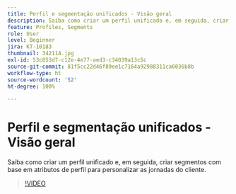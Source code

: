 ```yaml
---
title: Perfil e segmentação unificados - Visão geral
description: Saiba como criar um perfil unificado e, em seguida, criar segmentos com base em atributos de perfil para personalizar as jornadas do cliente.
feature: Profiles, Segments
role: User
level: Beginner
jira: KT-10183
thumbnail: 342114.jpg
exl-id: 53c853d7-c12e-4e77-aed3-c34039a13c5c
source-git-commit: 81f5cc22d46f89ee1c7164a92988311ca6036b8b
workflow-type: ht
source-wordcount: '52'
ht-degree: 100%

---
```


# Perfil e segmentação unificados - Visão geral

Saiba como criar um perfil unificado e, em seguida, criar segmentos com base em atributos de perfil para personalizar as jornadas do cliente.

>[!VIDEO](https://video.tv.adobe.com/v/342114?quality=12&learn=on)
